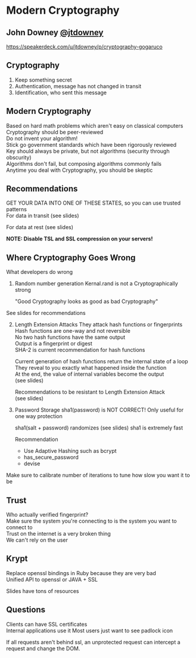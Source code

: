 # Modern Cryptography
## John Downey [@jtdowney](https://twitter.com/jtdowney)

https://speakerdeck.com/u/jtdowney/p/cryptography-gogaruco

## Cryptography
1. Keep something secret
2. Authentication, message has not changed in transit
3. Identification, who sent this message

## Modern Cryptography
Based on hard math problems which aren't easy on classical computers  
Cryptography should be peer-reviewed   
Do not invent your algorithm!  
Stick go government standards which have been rigorously reviewed  
Key should always be private, but not algorithms (security through obscurity)   
Algorithms don't fail, but composing algorithms commonly fails  
Anytime you deal with Cryptography, you should be skeptic

## Recommendations
GET YOUR DATA INTO ONE OF THESE STATES, so you can use trusted patterns  
For data in transit
(see slides)

For data at rest
(see slides)

**NOTE: Disable TSL and SSL compression on your servers!**

## Where Cryptography Goes Wrong
What developers do wrong

1. Random number generation
   Kernal.rand is not a Cryptographically strong
   
   "Good Cryptography looks as good as bad Cryptography"
   
  See slides for recommendations

2. Length Extension Attacks
   They attack hash functions or fingerprints   
   Hash functions are one-way and not reversible   
   No two hash functions have the same output   
   Output is a fingerprint or digest   
   SHA-2 is current recommendation for hash functions

   Current generation of hash functions return the internal state of a loop   
   They reveal to you exactly what happened inside the function   
   At the end, the value of internal variables become the output   
   (see slides)

   Recommendations to be resistant to Length Extension Attack   
   (see slides)

3. Password Storage
   sha1(password) is NOT CORRECT!
   Only useful for one way protection

   sha1(salt + password) randomizes
   (see slides)
   sha1 is extremely fast 

   Recommendation 
    * Use Adaptive Hashing such as bcrypt
    * has_secure_password
    * devise
    
  Make sure to calibrate number of iterations to tune how slow you want it to be

## Trust
Who actually verified fingerprint?   
Make sure the system you're connecting to is the system you want to connect to   
Trust on the internet is a very broken thing   
We can't rely on the user

## Krypt
Replace openssl bindings in Ruby because they are very bad   
Unified API to openssl or JAVA + SSL

Slides have tons of resources

## Questions
Clients can have SSL certificates   
Internal applications use it
Most users just want to see padlock icon

If all requests aren't behind ssl, an unprotected request can intercept a request and change the DOM.


